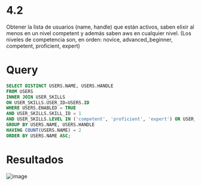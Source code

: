 # 4.2
Obtener la lista de usuarios (name, handle) que están activos, saben elixir al menos en un nivel competent y además saben aws en 
cualquier nivel. (Los niveles de competencia son, en orden: novice, advanced_beginner, competent, proficient, expert)

# Query
```SQL
SELECT DISTINCT USERS.NAME, USERS.HANDLE
FROM USERS
INNER JOIN USER_SKILLS
ON USER_SKILLS.USER_ID=USERS.ID
WHERE USERS.ENABLED = TRUE 
AND USER_SKILLS.SKILL_ID = 1 
AND USER_SKILLS.LEVEL IN ('competent', 'proficient', 'expert') OR USER_SKILLS.SKILL_ID =  13
GROUP BY USERS.NAME, USERS.HANDLE
HAVING COUNT(USERS.NAME) = 2
ORDER BY USERS.NAME ASC; 
```

# Resultados

![image](https://user-images.githubusercontent.com/99292588/163512604-56f1f294-8a09-42eb-bdfc-014b56451997.png)
